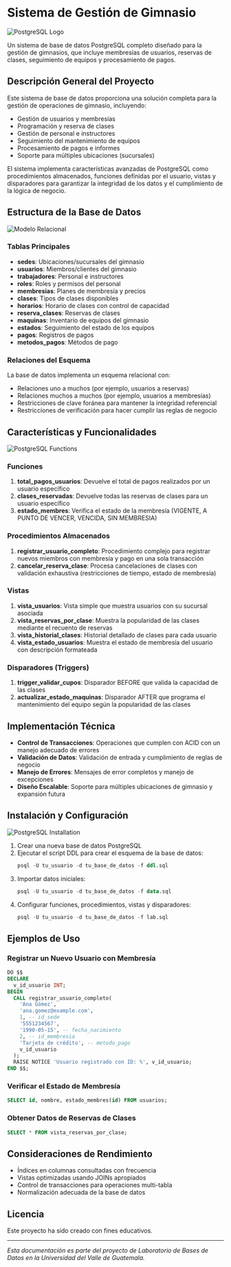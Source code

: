 # Sistema de Gestión de Gimnasio

![PostgreSQL Logo](https://upload.wikimedia.org/wikipedia/commons/thumb/2/29/Postgresql_elephant.svg/1200px-Postgresql_elephant.svg.png)

Un sistema de base de datos PostgreSQL completo diseñado para la gestión de gimnasios, que incluye membresías de usuarios, reservas de clases, seguimiento de equipos y procesamiento de pagos.

## Descripción General del Proyecto

Este sistema de base de datos proporciona una solución completa para la gestión de operaciones de gimnasio, incluyendo:

- Gestión de usuarios y membresías
- Programación y reserva de clases
- Gestión de personal e instructores
- Seguimiento del mantenimiento de equipos
- Procesamiento de pagos e informes
- Soporte para múltiples ubicaciones (sucursales)

El sistema implementa características avanzadas de PostgreSQL como procedimientos almacenados, funciones definidas por el usuario, vistas y disparadores para garantizar la integridad de los datos y el cumplimiento de la lógica de negocio.

## Estructura de la Base de Datos

![Modelo Relacional](https://www.postgresqltutorial.com/wp-content/uploads/2018/03/PostgreSQL-Sample-Database.png)

### Tablas Principales

- **sedes**: Ubicaciones/sucursales del gimnasio
- **usuarios**: Miembros/clientes del gimnasio
- **trabajadores**: Personal e instructores
- **roles**: Roles y permisos del personal
- **membresias**: Planes de membresía y precios
- **clases**: Tipos de clases disponibles
- **horarios**: Horario de clases con control de capacidad
- **reserva_clases**: Reservas de clases
- **maquinas**: Inventario de equipos del gimnasio
- **estados**: Seguimiento del estado de los equipos
- **pagos**: Registros de pagos
- **metodos_pagos**: Métodos de pago

### Relaciones del Esquema

La base de datos implementa un esquema relacional con:
- Relaciones uno a muchos (por ejemplo, usuarios a reservas)
- Relaciones muchos a muchos (por ejemplo, usuarios a membresías)
- Restricciones de clave foránea para mantener la integridad referencial
- Restricciones de verificación para hacer cumplir las reglas de negocio

## Características y Funcionalidades

![PostgreSQL Functions](https://www.postgresql.org/media/img/about/press/elephant.png)

### Funciones

1. **total_pagos_usuarios**: Devuelve el total de pagos realizados por un usuario específico
2. **clases_reservadas**: Devuelve todas las reservas de clases para un usuario específico
3. **estado_membres**: Verifica el estado de la membresía (VIGENTE, A PUNTO DE VENCER, VENCIDA, SIN MEMBRESIA)

### Procedimientos Almacenados

1. **registrar_usuario_completo**: Procedimiento complejo para registrar nuevos miembros con membresía y pago en una sola transacción
2. **cancelar_reserva_clase**: Procesa cancelaciones de clases con validación exhaustiva (restricciones de tiempo, estado de membresía)

### Vistas

1. **vista_usuarios**: Vista simple que muestra usuarios con su sucursal asociada
2. **vista_reservas_por_clase**: Muestra la popularidad de las clases mediante el recuento de reservas
3. **vista_historial_clases**: Historial detallado de clases para cada usuario
4. **vista_estado_usuarios**: Muestra el estado de membresía del usuario con descripción formateada

### Disparadores (Triggers)

1. **trigger_validar_cupos**: Disparador BEFORE que valida la capacidad de las clases
2. **actualizar_estado_maquinas**: Disparador AFTER que programa el mantenimiento del equipo según la popularidad de las clases

## Implementación Técnica

- **Control de Transacciones**: Operaciones que cumplen con ACID con un manejo adecuado de errores
- **Validación de Datos**: Validación de entrada y cumplimiento de reglas de negocio
- **Manejo de Errores**: Mensajes de error completos y manejo de excepciones
- **Diseño Escalable**: Soporte para múltiples ubicaciones de gimnasio y expansión futura

## Instalación y Configuración

![PostgreSQL Installation](https://miro.medium.com/max/4800/1*oNwwfLHGSZZK_tFJfTY7iA.webp)

1. Crear una nueva base de datos PostgreSQL
2. Ejecutar el script DDL para crear el esquema de la base de datos:
   ```sql
   psql -U tu_usuario -d tu_base_de_datos -f ddl.sql
   ```
3. Importar datos iniciales:
   ```sql
   psql -U tu_usuario -d tu_base_de_datos -f data.sql
   ```
4. Configurar funciones, procedimientos, vistas y disparadores:
   ```sql
   psql -U tu_usuario -d tu_base_de_datos -f lab.sql
   ```

## Ejemplos de Uso

### Registrar un Nuevo Usuario con Membresía

```sql
DO $$
DECLARE
  v_id_usuario INT;
BEGIN
  CALL registrar_usuario_completo(
    'Ana Gómez', 
    'ana.gomez@example.com',
    1, -- id_sede
    '5551234567',
    '1990-05-15', -- fecha_nacimiento
    2, -- id_membresia
    'Tarjeta de crédito', -- metodo_pago
    v_id_usuario
  );
  RAISE NOTICE 'Usuario registrado con ID: %', v_id_usuario;
END $$;
```

### Verificar el Estado de Membresía

```sql
SELECT id, nombre, estado_membres(id) FROM usuarios;
```

### Obtener Datos de Reservas de Clases

```sql
SELECT * FROM vista_reservas_por_clase;
```

## Consideraciones de Rendimiento

- Índices en columnas consultadas con frecuencia
- Vistas optimizadas usando JOINs apropiados
- Control de transacciones para operaciones multi-tabla
- Normalización adecuada de la base de datos

## Licencia

Este proyecto ha sido creado con fines educativos.

---

*Esta documentación es parte del proyecto de Laboratorio de Bases de Datos en la Universidad del Valle de Guatemala.*
